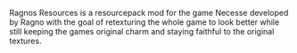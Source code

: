 Ragnos Resources is a resourcepack mod for the game Necesse developed by Ragno with the goal of retexturing the whole game to look better while still keeping the games original charm and staying faithful to the original textures.
